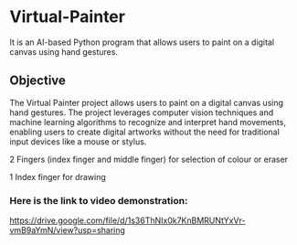 # Virtual-Painter
It is an AI-based Python program that allows users to paint on a digital canvas using hand gestures.

## Objective
The Virtual Painter project allows users to paint on a digital canvas using hand gestures. The project leverages computer vision techniques and machine learning algorithms to recognize and interpret hand movements, enabling users to create digital artworks without the need for traditional input devices like a mouse or stylus.

2 Fingers (index finger and middle finger) for selection of colour or eraser


1 Index finger for drawing

### Here is the link to video demonstration:
https://drive.google.com/file/d/1s36ThNIx0k7KnBMRUNtYxVr-vmB9aYmN/view?usp=sharing
